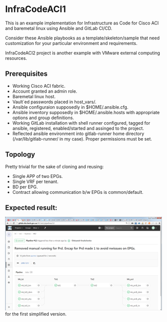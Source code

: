 # InfraCodeACI1

This is an example implementation for Infrastructure as Code for Cisco ACI and baremetal linux using Ansible and GitLab CI/CD.

Consider these Ansible playbooks as a template/skeleton/sample that need customization for your particular environment and requirements.

InfraCodeACI2 project is another example with VMware external computing resources.

## Prerequisites

- Working Cisco ACI fabric.
- Account granted an admin role.
- Baremetal linux host.
- Vault`ed passwords placed in host_vars/.
- Ansible configuraion supposedly in $HOME/.ansible.cfg.
- Ansible inventory supposedly in $HOME/.ansible.hosts with appropriate options and group definitions.
- Working GitLab installation with shell runner configured, tagged for ansible, registered, enabled/started and assinged to the project.
- Reflected ansible environment into gitlab-runner home directory (/var/lib/gitlab-runner/ in my case). Proper permissions must be set.

## Topology

Pretty trivial for the sake of cloning and reusing:

- Single APP of two EPGs.
- Single VRF per tenant.
- BD per EPG.
- Contract allowing communication b/w EPGs is common/default.

## Expected result:

![Sample result](doc/tst1_2018-06-20.png)
for the first simplified version.
